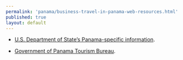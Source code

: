 ```yaml
--- 
permalink: 'panama/business-travel-in-panama-web-resources.html' 
published: true 
layout: default
---
```

* [U.S. Department of State’s Panama-specific information](http://travel.state.gov/travel/cis_pa_tw/cis/cis_994.html).

* [Government of Panama Tourism Bureau](www.atp.gob.pa).

